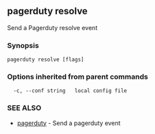 ## pagerduty resolve

Send a Pagerduty resolve event

### Synopsis




```
pagerduty resolve [flags]
```

### Options inherited from parent commands

```
  -c, --conf string   local config file
```

### SEE ALSO

* [pagerduty](pagerduty.md)	 - Send a pagerduty event

